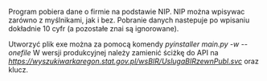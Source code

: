 Program pobiera dane o firmie na podstawie NIP. NIP można wpisywac zarówno z myślnikami, jak i bez. Pobranie danych nastepuje po wpisaniu dokładnie 10 cyfr (a pozostałe znai są ignorowane).

Utworzyć plik exe można za pomocą komendy _pyinstaller main.py -w --onefile_
W wersji produkcyjnej należy zamienić ściżkę do API na _https://wyszukiwarkaregon.stat.gov.pl/wsBIR/UslugaBIRzewnPubl.svc_ oraz klucz.

